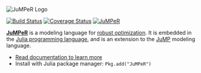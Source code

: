 ![JuMPeR Logo](http://iainnz.github.io/JuMPeR.jl/logo.svg)

[![Build Status](https://travis-ci.org/IainNZ/JuMPeR.jl.svg?branch=master)](https://travis-ci.org/IainNZ/JuMPeR.jl)
[![Coverage Status](https://img.shields.io/coveralls/IainNZ/JuMPeR.jl.svg)](https://coveralls.io/r/IainNZ/JuMPeR.jl?branch=master)
[![JuMPeR](http://pkg.julialang.org/badges/JuMPeR_release.svg)](http://pkg.julialang.org/?pkg=JuMPeR&ver=release)

**[JuMPeR]** is a modeling language for [robust optimization]. It is embedded in the [Julia programming language], and is an extension to the [JuMP] modeling language.

* [Read documentation to learn more](http://iainnz.github.io/JuMPeR.jl)
* Install with Julia package manager: `Pkg.add("JuMPeR")`


[Julia programming language]: http://julialang.org/
[JuMP]: https://github.com/JuliaOpt/JuMP.jl
[JuMPeR]: https://github.com/IainNZ/JuMPeR.jl
[robust optimization]: http://en.wikipedia.org/wiki/Robust_optimization
